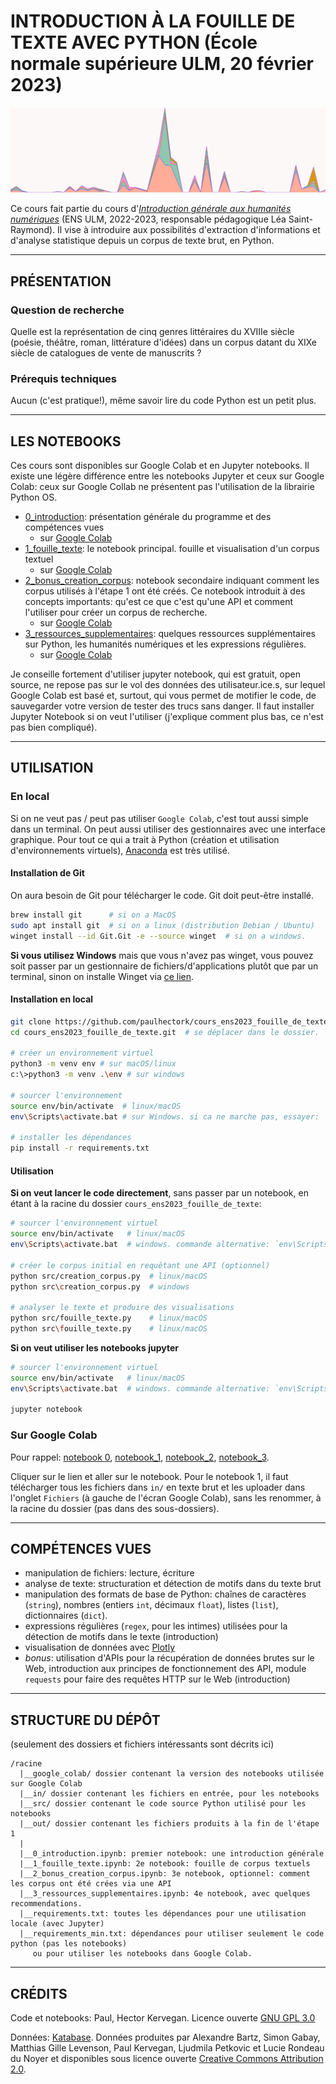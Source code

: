 # INTRODUCTION À LA FOUILLE DE TEXTE AVEC PYTHON (École normale supérieure ULM, 20 février 2023)

![bannière](./img/banner.png)

Ce cours fait partie du cours d'[*Introduction générale aux humanités numériques*](https://odhn.ens.psl.eu/article/introduction-generale-aux-humanites-numeriques) (ENS ULM, 2022-2023, responsable pédagogique Léa Saint-Raymond). 
Il vise à introduire aux possibilités d'extraction d'informations et d'analyse statistique depuis
un corpus de texte brut, en Python. 

--- 

## PRÉSENTATION

### Question de recherche
Quelle est la représentation de cinq genres littéraires du XVIIIe siècle
(poésie, théâtre, roman, littérature d'idées) dans un corpus datant du XIXe siècle de catalogues de 
vente de manuscrits ?

### Prérequis techniques

Aucun (c'est pratique!), même savoir lire du code Python est un petit plus.

---

## LES NOTEBOOKS

Ces cours sont disponibles sur Google Colab et en Jupyter notebooks. 
Il existe une légère différence entre les notebooks Jupyter et ceux sur Google Colab: ceux sur
Google Collab ne présentent pas l'utilisation de la librairie Python OS.

- [0_introduction](./0_introduction.ipynb): présentation générale du programme et des compétences vues
  - sur [Google Colab](https://colab.research.google.com/drive/1HmtwxMbiCQz4wed-tY57Qf-AI5EpL6Ux?usp=sharing)
- [1_fouille_texte](./1_fouille_texte.ipynb): le notebook principal. fouille et visualisation d'un corpus textuel
  - sur [Google Colab](https://colab.research.google.com/drive/1NHCg4HiTZVZbeZqeSMJthFw6r5TYzqCB?usp=sharing)
- [2_bonus_creation_corpus](./2_bonus_creation_corpus.ipynb): notebook secondaire indiquant comment les corpus utilisés
  à l'étape 1 ont été créés. Ce notebook introduit à des concepts importants: qu'est ce que c'est qu'une API et
  comment l'utiliser pour créer un corpus de recherche.
  - sur [Google Colab](https://colab.research.google.com/drive/15veTQ_VsmwAwG9RAijibkO9COg3QuDq-?usp=sharing)
- [3_ressources_supplementaires](./3_ressources_supplementaires.ipynb): quelques ressources supplémentaires sur
  Python, les humanités numériques et les expressions régulières.
  - sur [Google Colab](https://colab.research.google.com/drive/1DIM-zHq230x6fyZRoKOuYIf3K7udxloB?usp=sharing)

Je conseille fortement d'utiliser jupyter notebook, qui est gratuit, open source, ne repose pas sur le 
vol des données des utilisateur.ice.s, sur lequel Google Colab est basé et, surtout, qui vous permet 
de motifier le code, de sauvegarder votre version de tester des trucs sans danger.  Il faut installer 
Jupyter Notebook si on veut l'utiliser (j'explique comment plus bas, ce n'est pas bien compliqué).

---

## UTILISATION

### En local

Si on ne veut pas / peut pas utiliser `Google Colab`, c'est tout aussi simple dans
un terminal. On peut aussi utiliser des gestionnaires avec une interface graphique.
Pour tout ce qui a trait à Python (création et utilisation d'environnements virtuels), 
[Anaconda](https://www.anaconda.com/products/distribution) est très utilisé.

#### Installation de Git

On aura besoin de Git pour télécharger le code. Git doit peut-être installé.

```bash
brew install git      # si on a MacOS
sudo apt install git  # si on a linux (distribution Debian / Ubuntu)
winget install --id Git.Git -e --source winget  # si on a windows.
```

**Si vous utilisez Windows** mais que vous n'avez pas winget, vous pouvez soit
passer par un gestionnaire de fichiers/d'applications plutôt que par un terminal,
sinon on installe Winget via [ce lien](https://docs.microsoft.com/en-us/windows/package-manager/winget).

#### Installation en local

```bash
git clone https://github.com/paulhectork/cours_ens2023_fouille_de_texte.git  # cloner le dépôt git
cd cours_ens2023_fouille_de_texte.git  # se déplacer dans le dossier.

# créer un environnement virtuel 
python3 -m venv env # sur macOS/linux
c:\>python3 -m venv .\env # sur windows

# sourcer l'environnement
source env/bin/activate  # linux/macOS
env\Scripts\activate.bat # sur Windows. si ca ne marche pas, essayer: `env\Scripts\Activate.ps1` 

# installer les dépendances
pip install -r requirements.txt
```

#### Utilisation

**Si on veut lancer le code directement**, sans passer par un notebook, en étant à la racine
du dossier `cours_ens2023_fouille_de_texte`:

```bash
# sourcer l'environnement virtuel
source env/bin/activate   # linux/macOS
env\Scripts\activate.bat  # windows. commande alternative: `env\Scripts\Activate.ps1`

# créer le corpus initial en requêtant une API (optionnel)
python src/creation_corpus.py  # linux/macOS
python src\creation_corpus.py  # windows

# analyser le texte et produire des visualisations
python src/fouille_texte.py    # linux/macOS
python src\fouille_texte.py    # linux/macOS
```

**Si on veut utiliser les notebooks jupyter**

```bash
# sourcer l'environnement virtuel
source env/bin/activate   # linux/macOS
env\Scripts\activate.bat  # windows. commande alternative: `env\Scripts\Activate.ps1`

jupyter notebook
```

### Sur Google Colab

Pour rappel: [notebook 0](https://colab.research.google.com/drive/1HmtwxMbiCQz4wed-tY57Qf-AI5EpL6Ux?usp=sharing),
[notebook_1](https://colab.research.google.com/drive/1NHCg4HiTZVZbeZqeSMJthFw6r5TYzqCB?usp=sharing),
[notebook_2](https://colab.research.google.com/drive/15veTQ_VsmwAwG9RAijibkO9COg3QuDq-?usp=sharing),
[notebook_3](https://colab.research.google.com/drive/1DIM-zHq230x6fyZRoKOuYIf3K7udxloB?usp=sharing).

Cliquer sur le lien et aller sur le notebook. Pour le notebook 1, il faut télécharger tous les
fichiers dans `in/` en texte brut et les uploader dans l'onglet `Fichiers` (à gauche de l'écran
Google Colab), sans les renommer, à la racine du dossier (pas dans des sous-dossiers).

---

## COMPÉTENCES VUES

- manipulation de fichiers: lecture, écriture
- analyse de texte: structuration et détection de motifs dans du texte brut
- manipulation des formats de base de Python: chaînes de caractères (`string`),
  nombres (entiers `int`, décimaux `float`), listes (`list`), dictionnaires (`dict`).
- expressions régulières (`regex`, pour les intimes) utilisées pour la détection de 
  motifs dans le texte (introduction)
- visualisation de données avec [Plotly](https://plotly.com/python/)
- *bonus*: utilisation d'APIs pour la récupération de données brutes sur le Web, 
  introduction aux principes de fonctionnement des API, module `requests` pour
  faire des requêtes HTTP sur le Web (introduction)

---

## STRUCTURE DU DÉPÔT

(seulement des dossiers et fichiers intéressants sont décrits ici)
```
/racine
  |__google_colab/ dossier contenant la version des notebooks utilisée sur Google Colab
  |__in/ dossier contenant les fichiers en entrée, pour les notebooks
  |__src/ dossier contenant le code source Python utilisé pour les notebooks
  |__out/ dossier contenant les fichiers produits à la fin de l'étape 1
  |
  |__0_introduction.ipynb: premier notebook: une introduction générale
  |__1_fouille_texte.ipynb: 2e notebook: fouille de corpus textuels
  |__2_bonus_creation_corpus.ipynb: 3e notebook, optionnel: comment les corpus ont été crées via une API
  |__3_ressources_supplementaires.ipynb: 4e notebook, avec quelques recommendations.
  |__requirements.txt: toutes les dépendances pour une utilisation locale (avec Jupyter)
  |__requirements_min.txt: dépendances pour utiliser seulement le code python (pas les notebooks)
     ou pour utiliser les notebooks dans Google Colab.
```
---

## CRÉDITS

Code et notebooks: Paul, Hector Kervegan. Licence ouverte [GNU GPL 3.0](./LICENSE)

Données: [Katabase](https://katabase.huma-num.fr/). Données produites par Alexandre Bartz, 
Simon Gabay, Matthias Gille Levenson, Paul Kervegan, Ljudmila Petkovic et Lucie Rondeau du Noyer
et disponibles sous licence ouverte [Creative Commons Attribution 2.0](./LICENSE_DONNEES).


